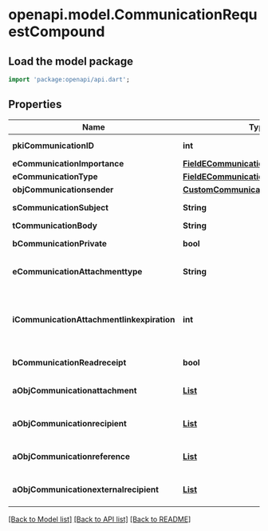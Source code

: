# openapi.model.CommunicationRequestCompound

## Load the model package
```dart
import 'package:openapi/api.dart';
```

## Properties
Name | Type | Description | Notes
------------ | ------------- | ------------- | -------------
**pkiCommunicationID** | **int** | The unique ID of the Communication. | [optional] 
**eCommunicationImportance** | [**FieldECommunicationImportance**](FieldECommunicationImportance.md) |  | [optional] 
**eCommunicationType** | [**FieldECommunicationType**](FieldECommunicationType.md) |  | 
**objCommunicationsender** | [**CustomCommunicationsenderRequest**](CustomCommunicationsenderRequest.md) |  | [optional] 
**sCommunicationSubject** | **String** | The subject of the Communication | [optional] 
**tCommunicationBody** | **String** | The Body of the Communication | 
**bCommunicationPrivate** | **bool** | Whether the Communication is private or not | 
**eCommunicationAttachmenttype** | **String** | How the attachment should be included in the email.   Only used if eCommunicationType is **Email** | [optional] 
**iCommunicationAttachmentlinkexpiration** | **int** | The number of days before the attachment link expired.   Only used if eCommunicationType is **Email** and eCommunicationattachmentType is **Link** | [optional] 
**bCommunicationReadreceipt** | **bool** | Whether we ask for a read receipt or not. | [optional] 
**aObjCommunicationattachment** | [**List<CustomCommunicationattachmentRequest>**](CustomCommunicationattachmentRequest.md) |  | [default to const []]
**aObjCommunicationrecipient** | [**List<CommunicationrecipientRequestCompound>**](CommunicationrecipientRequestCompound.md) |  | [default to const []]
**aObjCommunicationreference** | [**List<CommunicationreferenceRequestCompound>**](CommunicationreferenceRequest.md) |  | [default to const []]
**aObjCommunicationexternalrecipient** | [**List<CommunicationexternalrecipientRequestCompound>**](CommunicationexternalrecipientRequestCompound.md) |  | [default to const []]

[[Back to Model list]](../README.md#documentation-for-models) [[Back to API list]](../README.md#documentation-for-api-endpoints) [[Back to README]](../README.md)


